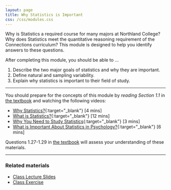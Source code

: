 ```yaml
---
layout: page
title: Why Statistics is Important
css: /css/modules.css
---
```


<div class="ILOs">
<p>Why is Statistics a required course for many majors at Northland College?  Why does Statistics meet the quantitative reasoning requirement of the Connections curriculum?  This module is designed to help you identify answers to these questions.</p>

<p>After completing this module, you should be able to ...</p>

<ol>
  <li>Describe the two major goals of statistics and why they are important.</li>
  <li>Define natural and sampling variability.</li>
  <li>Explain why statistics is important to their field of study.</li>
</ol>
</div>

----

You should prepare for the concepts of this module by *reading Section 1.1* in [the textbook](../../book/) and watching the following videos:

* [Why Statistics?](https://www.youtube.com/v/yxXsPc0bphQ?version=3&autoplay=1){:target="_blank"} [4 mins]
* [What is Statistics?](https://www.youtube.com/v/5YsiVJFSwGo?version=3&start=35&autoplay=1){:target="_blank"} [12 mins]
* [Why You Need to Study Statistics](https://www.youtube.com/v/wV0Ks7aS7YI?version=3&autoplay=1){:target="_blank"} [3 mins]
* [What is Important About Statistics in Psychology?](https://www.youtube.com/v/yl_yuxHFIXc?version=3&start=18&end=333&autoplay=1){:target="_blank"} [6 mins]

Questions 1.27-1.29 in [the textbook](../../book/) will assess your understanding of these materials.

----

### Related materials

* [Class Lecture Slides](PPT.pptx)
* [Class Exercise](CE.html)
